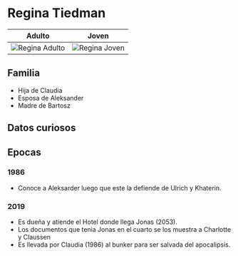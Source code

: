 # Regina Tiedman

| Adulto | Joven
| --- | ---
| <img src="https://vignette.wikia.nocookie.net/dark-netflix/images/b/b1/Closeup_Regina.jpg/revision/latest/scale-to-width-down/350?cb=20180118163939" alt="Regina Adulto"> | <img src="https://vignette.wikia.nocookie.net/dark-netflix/images/a/a1/113705_18a5a42c69ab5290afaeffe79f8a8222.jpg/revision/latest/scale-to-width-down/350?cb=20180118163959" alt="Regina Joven">

## Familia

* Hija de Claudia
* Esposa de Aleksander
* Madre de Bartosz

## Datos curiosos

## Epocas

### 1986

* Conoce a Aleksarder luego que este la defiende de Ulrich y Khaterin.

### 2019

* Es dueña y atiende el Hotel donde llega Jonas (2053).
* Los documentos que tenia Jonas en el cuarto se los muestra a Charlotte y Claussen
* Es llevada por Claudia (1986) al bunker para ser salvada del apocalipsis.
